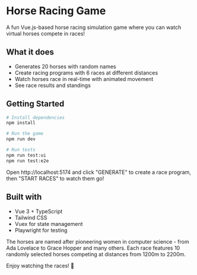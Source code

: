# Horse Racing Game

A fun Vue.js-based horse racing simulation game where you can watch virtual horses compete in races!

## What it does

- Generates 20 horses with random names
- Create racing programs with 6 races at different distances
- Watch horses race in real-time with animated movement
- See race results and standings

## Getting Started

```bash
# Install dependencies
npm install

# Run the game
npm run dev

# Run tests
npm run test:ui
npm run test:e2e

```

Open http://localhost:5174 and click "GENERATE" to create a race program, then "START RACES" to watch them go!

## Built with

- Vue 3 + TypeScript
- Tailwind CSS
- Vuex for state management
- Playwright for testing

The horses are named after pioneering women in computer science - from Ada Lovelace to Grace Hopper and many others. Each race features 10 randomly selected horses competing at distances from 1200m to 2200m.

Enjoy watching the races! 🐎